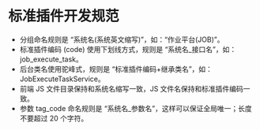 # 标准插件开发规范

- 分组命名规则是 “系统名(系统英文缩写)”，如：“作业平台(JOB)”。
- 标准插件编码 (code) 使用下划线方式，规则是 “系统名_接口名”，如：job_execute_task。
- 后台类名使用驼峰式，规则是 “标准插件编码+继承类名”，如：JobExecuteTaskService。
- 前端 JS 文件目录保持和系统名缩写一致，JS 文件名保持和标准插件编码一致。
- 参数 tag_code 命名规则是 “系统名_参数名”，这样可以保证全局唯一；长度不要超过 20 个字符。
